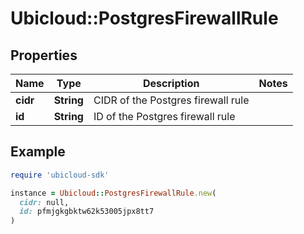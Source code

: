 # Ubicloud::PostgresFirewallRule

## Properties

| Name | Type | Description | Notes |
| ---- | ---- | ----------- | ----- |
| **cidr** | **String** | CIDR of the Postgres firewall rule |  |
| **id** | **String** | ID of the Postgres firewall rule |  |

## Example

```ruby
require 'ubicloud-sdk'

instance = Ubicloud::PostgresFirewallRule.new(
  cidr: null,
  id: pfmjgkgbktw62k53005jpx8tt7
)
```

